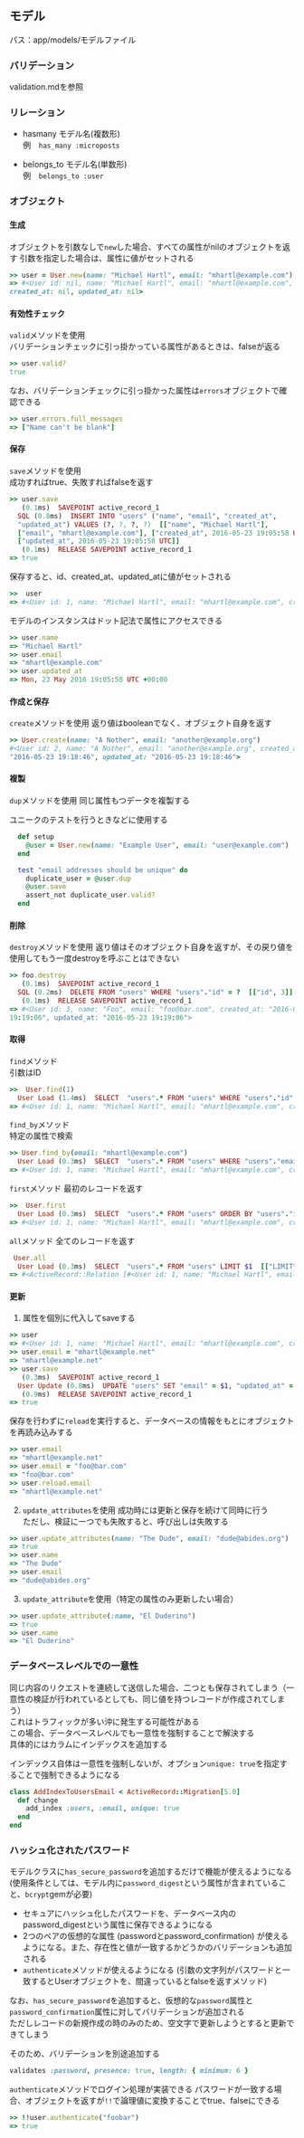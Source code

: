 ## モデル
パス：app/models/モデルファイル

### バリデーション
validation.mdを参照

### リレーション
- hasmany モデル名(複数形)  
例　`has_many :microposts`

- belongs_to モデル名(単数形)  
例　`belongs_to :user`

### オブジェクト
#### 生成
オブジェクトを引数なしで`new`した場合、すべての属性がnilのオブジェクトを返す
引数を指定した場合は、属性に値がセットされる
```ruby
>> user = User.new(name: "Michael Hartl", email: "mhartl@example.com")
=> #<User id: nil, name: "Michael Hartl", email: "mhartl@example.com",
created_at: nil, updated_at: nil>
```

#### 有効性チェック
`valid`メソッドを使用  
バリデーションチェックに引っ掛かっている属性があるときは、falseが返る
```ruby
>> user.valid?
true
```

なお、バリデーションチェックに引っ掛かった属性は`errors`オブジェクトで確認できる
```ruby
>> user.errors.full_messages
=> ["Name can't be blank"]
```

#### 保存
`save`メソッドを使用  
成功すればtrue、失敗すればfalseを返す
```ruby
>> user.save
   (0.1ms)  SAVEPOINT active_record_1
  SQL (0.8ms)  INSERT INTO "users" ("name", "email", "created_at",
  "updated_at") VALUES (?, ?, ?, ?)  [["name", "Michael Hartl"],
  ["email", "mhartl@example.com"], ["created_at", 2016-05-23 19:05:58 UTC],
  ["updated_at", 2016-05-23 19:05:58 UTC]]
   (0.1ms)  RELEASE SAVEPOINT active_record_1
=> true
```

保存すると、id、created_at、updated_atに値がセットされる
```ruby
>>  user
=> #<User id: 1, name: "Michael Hartl", email: "mhartl@example.com", created_at: "2019-07-14 03:16:22", updated_at: "2019-07-14 03:16:22">
```

モデルのインスタンスはドット記法で属性にアクセスできる
```ruby
>> user.name
=> "Michael Hartl"
>> user.email
=> "mhartl@example.com"
>> user.updated_at
=> Mon, 23 May 2016 19:05:58 UTC +00:00
```

#### 作成と保存
`create`メソッドを使用
返り値はbooleanでなく、オブジェクト自身を返す
```ruby
>> User.create(name: "A Nother", email: "another@example.org")
#<User id: 2, name: "A Nother", email: "another@example.org", created_at:
"2016-05-23 19:18:46", updated_at: "2016-05-23 19:18:46">
```

#### 複製
`dup`メソッドを使用
同じ属性もつデータを複製する

ユニークのテストを行うときなどに使用する
```ruby
  def setup
    @user = User.new(name: "Example User", email: "user@example.com")
  end

  test "email addresses should be unique" do
    duplicate_user = @user.dup
    @user.save
    assert_not duplicate_user.valid?
  end
```

#### 削除
`destroy`メソッドを使用
返り値はそのオブジェクト自身を返すが、その戻り値を使用してもう一度destroyを呼ぶことはできない
```ruby
>> foo.destroy
   (0.1ms)  SAVEPOINT active_record_1
  SQL (0.2ms)  DELETE FROM "users" WHERE "users"."id" = ?  [["id", 3]]
   (0.1ms)  RELEASE SAVEPOINT active_record_1
=> #<User id: 3, name: "Foo", email: "foo@bar.com", created_at: "2016-05-23
19:19:06", updated_at: "2016-05-23 19:19:06">
```

#### 取得
`find`メソッド  
引数はID
```ruby
>>  User.find(1)
  User Load (1.4ms)  SELECT  "users".* FROM "users" WHERE "users"."id" = $1 LIMIT $2  [["id", 1], ["LIMIT", 1]]
=> #<User id: 1, name: "Michael Hartl", email: "mhartl@example.com", created_at: "2019-07-14 03:16:22", updated_at: "2019-07-14 03:16:22">
```

`find_by`メソッド  
特定の属性で検索
```ruby
>> User.find_by(email: "mhartl@example.com")
  User Load (0.3ms)  SELECT  "users".* FROM "users" WHERE "users"."email" = $1 LIMIT $2  [["email", "mhartl@example.com"], ["LIMIT", 1]]
=> #<User id: 1, name: "Michael Hartl", email: "mhartl@example.com", created_at: "2019-07-14 03:16:22", updated_at: "2019-07-14 03:16:22">
```

`first`メソッド
最初のレコードを返す
```ruby
>>  User.first
  User Load (0.3ms)  SELECT  "users".* FROM "users" ORDER BY "users"."id" ASC LIMIT $1  [["LIMIT", 1]]
=> #<User id: 1, name: "Michael Hartl", email: "mhartl@example.com", created_at: "2019-07-14 03:16:22", updated_at: "2019-07-14 03:16:22">
```

`all`メソッド
全てのレコードを返す
```ruby
 User.all
  User Load (0.3ms)  SELECT  "users".* FROM "users" LIMIT $1  [["LIMIT", 11]]
=> #<ActiveRecord::Relation [#<User id: 1, name: "Michael Hartl", email: "mhartl@example.com", created_at: "2019-07-14 03:16:22", updated_at: "2019-07-14 03:16:22">]>
```

#### 更新
1. 属性を個別に代入してsaveする
```ruby
>> user
=> #<User id: 1, name: "Michael Hartl", email: "mhartl@example.com", created_at: "2019-07-14 03:16:22", updated_at: "2019-07-14 03:16:22">
>> user.email = "mhartl@example.net"
=> "mhartl@example.net"
>> user.save
   (0.3ms)  SAVEPOINT active_record_1
  User Update (0.8ms)  UPDATE "users" SET "email" = $1, "updated_at" = $2 WHERE "users"."id" = $3  [["email", "mhartl@example.net"], ["updated_at", "2019-07-14 03:30:59.356612"], ["id", 1]]
   (0.9ms)  RELEASE SAVEPOINT active_record_1
=> true
```

保存を行わずに`reload`を実行すると、データベースの情報をもとにオブジェクトを再読み込みする
```ruby
>> user.email
=> "mhartl@example.net"
>> user.email = "foo@bar.com"
=> "foo@bar.com"
>> user.reload.email
=> "mhartl@example.net"
```

2. `update_attributes`を使用
成功時には更新と保存を続けて同時に行う  
ただし、検証に一つでも失敗すると、呼び出しは失敗する
```ruby
>> user.update_attributes(name: "The Dude", email: "dude@abides.org")
=> true
>> user.name
=> "The Dude"
>> user.email
=> "dude@abides.org"
```

3. `update_attribute`を使用（特定の属性のみ更新したい場合）
```ruby
>> user.update_attribute(:name, "El Duderino")
=> true
>> user.name
=> "El Duderino"
```

### データベースレベルでの一意性
同じ内容のリクエストを連続して送信した場合、二つとも保存されてしまう（一意性の検証が行われているとしても、同じ値を持つレコードが作成されてしまう）  
これはトラフィックが多い沖に発生する可能性がある  
この場合、データベースレベルでも一意性を強制することで解決する  
具体的にはカラムにインデックスを追加する

インデックス自体は一意性を強制しないが、オプション`unique: true`を指定することで強制できるようになる
```ruby
class AddIndexToUsersEmail < ActiveRecord::Migration[5.0]
  def change
    add_index :users, :email, unique: true
  end
end
```

### ハッシュ化されたパスワード
モデルクラスに`has_secure_password`を追加するだけで機能が使えるようになる  
(使用条件としては、モデル内に`password_digest`という属性が含まれていること、`bcrypt`gemが必要)

- セキュアにハッシュ化したパスワードを、データベース内のpassword_digestという属性に保存できるようになる
- 2つのペアの仮想的な属性 (passwordとpassword_confirmation) が使えるようになる。また、存在性と値が一致するかどうかのバリデーションも追加される
- `authenticate`メソッドが使えるようになる (引数の文字列がパスワードと一致するとUserオブジェクトを、間違っているとfalseを返すメソッド)

なお、`has_secure_password`を追加すると、仮想的な`password`属性と`password_confirmation`属性に対してバリデーションが追加される  
ただしレコードの新規作成の時のみのため、空文字で更新しようとすると更新できてしまう

そのため、バリデーションを別途追加する
```ruby
validates :password, presence: true, length: { minimum: 6 }
```

`authenticate`メソッドでログイン処理が実装できる
パスワードが一致する場合、オブジェクトを返すが`!!`で論理値に変換することでtrue、falseにできる
```ruby
>> !!user.authenticate("foobar")
=> true
```